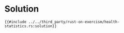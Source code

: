 # Solution

```rust,editable
{{#include ../../third_party/rust-on-exercism/health-statistics.rs:solution}}
```
